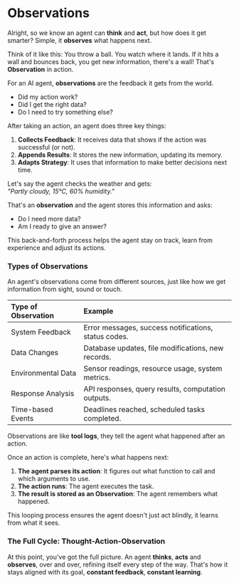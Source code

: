 # Observations

Alright, so we know an agent can **think** and **act**, but how does it get smarter? Simple, it **observes** what happens next.  

Think of it like this: You throw a ball. You watch where it lands. If it hits a wall and bounces back, you get new information, there's a wall! That's **Observation** in action.  

For an AI agent, **observations** are the feedback it gets from the world.
- Did my action work?  
- Did I get the right data?  
- Do I need to try something else?  

After taking an action, an agent does three key things:  
1. **Collects Feedback**: It receives data that shows if the action was successful (or not).  
2. **Appends Results**: It stores the new information, updating its memory.  
3. **Adapts Strategy**: It uses that information to make better decisions next time.  

Let's say the agent checks the weather and gets:  
*"Partly cloudy, 15&deg;C, 60% humidity."*  

That's an **observation** and the agent stores this information and asks:  
- Do I need more data?  
- Am I ready to give an answer?  

This back-and-forth process helps the agent stay on track, learn from experience and adjust its actions.  

### Types of Observations  

An agent's observations come from different sources, just like how we get information from sight, sound or touch.  

|Type of Observation|Example                                             |  
|:------------------|:---------------------------------------------------|  
|System Feedback    |Error messages, success notifications, status codes.|  
|Data Changes       |Database updates, file modifications, new records.  |  
|Environmental Data |Sensor readings, resource usage, system metrics.    |  
|Response Analysis  |API responses, query results, computation outputs.  |  
|Time-based Events  |Deadlines reached, scheduled tasks completed.       |  

Observations are like **tool logs**, they tell the agent what happened after an action.  

Once an action is complete, here's what happens next:  
1. **The agent parses its action**: It figures out what function to call and which arguments to use.  
2. **The action runs**: The agent executes the task.  
3. **The result is stored as an Observation**: The agent remembers what happened.  

This looping process ensures the agent doesn't just act blindly, it learns from what it sees.  

### The Full Cycle: Thought-Action-Observation  

At this point, you've got the full picture. An agent **thinks**, **acts** and **observes**, over and over, refining itself every step of the way. That's how it stays aligned with its goal, **constant feedback**, **constant learning**.